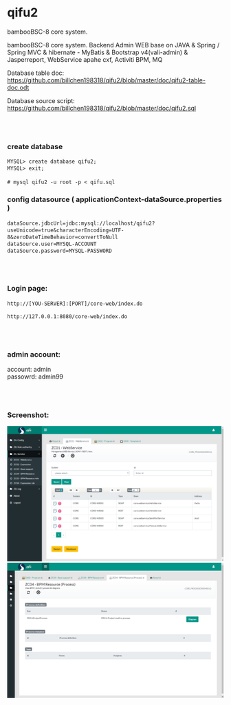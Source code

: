 # qifu2
bambooBSC-8 core system.

bambooBSC-8 core system. Backend Admin WEB base on JAVA & Spring / Spring MVC & hibernate - MyBatis & Bootstrap v4(vali-admin) & Jasperreport, WebService apahe cxf, Activiti BPM, MQ 

Database table doc:
https://github.com/billchen198318/qifu2/blob/master/doc/qifu2-table-doc.odt

Database source script:
https://github.com/billchen198318/qifu2/blob/master/doc/qifu2.sql


<br>
<br>

### create database

```
MYSQL> create database qifu2;
MYSQL> exit;

# mysql qifu2 -u root -p < qifu.sql

```

### config datasource ( applicationContext-dataSource.properties )

```
dataSource.jdbcUrl=jdbc:mysql://localhost/qifu2?useUnicode=true&characterEncoding=UTF-8&zeroDateTimeBehavior=convertToNull
dataSource.user=MYSQL-ACCOUNT
dataSource.password=MYSQL-PASSWORD
```

<br>
<br>

### Login page:
```
http://[YOU-SERVER]:[PORT]/core-web/index.do
```

```
http://127.0.0.1:8080/core-web/index.do
```

<br>
<br>

### admin account: 
account: admin <br>
passowrd: admin99 <br>


<br>
<br>

### Screenshot: 

<img alt="demo1" src="https://raw.githubusercontent.com/billchen198318/qifu2/master/doc/pic/qifu2-001.png">
<img alt="demo2" src="https://raw.githubusercontent.com/billchen198318/qifu2/master/doc/pic/qifu2-002.png">


